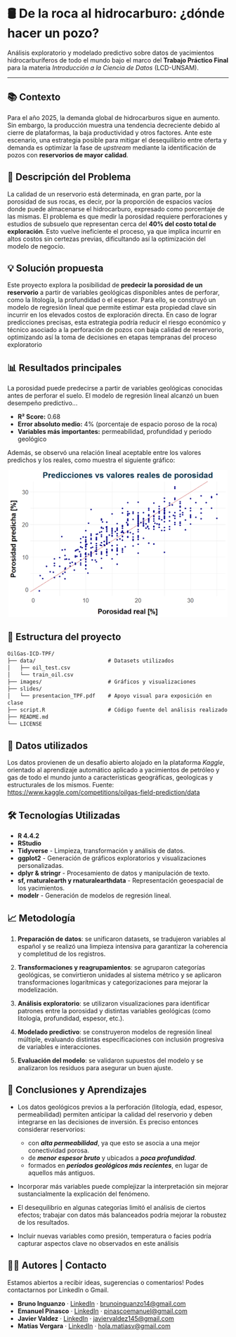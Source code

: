 # 🛢️ De la roca al hidrocarburo: ¿dónde hacer un pozo?

Análisis exploratorio y modelado predictivo sobre datos de yacimientos hidrocarburíferos de todo el mundo bajo el marco del **Trabajo Práctico Final** para la materia *Introducción a la Ciencia de Datos* (LCD-UNSAM).

---

## 📚 Contexto

Para el año 2025, la demanda global de hidrocarburos sigue en aumento. Sin embargo, la producción muestra una tendencia decreciente debido al cierre de plataformas, la baja productividad y otros factores.
Ante este escenario, una estrategia posible para mitigar el desequilibrio entre oferta y demanda es optimizar la fase de _upstream_ mediante la identificación de pozos con **reservorios de mayor calidad**.

## 🎯 Descripción del Problema
La calidad de un reservorio está determinada, en gran parte, por la porosidad de sus rocas, es decir, por la proporción de espacios vacíos donde puede almacenarse el hidrocarburo, expresado como porcentaje de las mismas.
El problema es que medir la porosidad requiere perforaciones y estudios de subsuelo que representan cerca del **40% del costo total de exploración**. Esto vuelve ineficiente el proceso, ya que implica incurrir en altos costos sin certezas previas, dificultando así la optimización del modelo de negocio.

## 💡 Solución propuesta
Este proyecto explora la posibilidad de **predecir la porosidad de un reservorio** a partir de variables geológicas disponibles antes de perforar, como la litología, la profundidad o el espesor. Para ello, se construyó un modelo de regresión lineal que permite estimar esta propiedad clave sin incurrir en los elevados costos de exploración directa.
En caso de lograr predicciones precisas, esta estrategia podría reducir el riesgo económico y técnico asociado a la perforación de pozos con baja calidad de reservorio, optimizando así la toma de decisiones en etapas tempranas del proceso exploratorio

## 📊 Resultados principales
La porosidad puede predecirse a partir de variables geológicas conocidas antes de perforar el suelo. El modelo de regresión lineal alcanzó un buen desempeño predictivo...

- **R² Score:** 0.68
- **Error absoluto medio:** 4% (porcentaje de espacio poroso de la roca)
- **Variables más importantes:** permeabilidad, profundidad y periodo geológico

Además, se observó una relación lineal aceptable entre los valores predichos y los reales, como muestra el siguiente gráfico:
<p align="center"> <img src="images/pred_vs_real.png" alt="Predicción vs Valores Reales" width="500"/> </p>
    
## 📁 Estructura del proyecto
```
OilGas-ICD-TPF/
├── data/                       # Datasets utilizados
│   ├── oil_test.csv
│   └── train_oil.csv
├── images/                     # Gráficos y visualizaciones
├── slides/
│   └── presentacion_TPF.pdf    # Apoyo visual para exposición en clase
├── script.R                    # Código fuente del análisis realizado
├── README.md
└── LICENSE  
```

## 📩 Datos utilizados
Los datos provienen de un desafío abierto alojado en la plataforma *Kaggle*, orientado al aprendizaje automático aplicado a yacimientos de petróleo y gas de todo el mundo junto a características geográficas, geologicas y estructurales de los mismos.
Fuente: https://www.kaggle.com/competitions/oilgas-field-prediction/data

## 🛠️ Tecnologías Utilizadas
- **R 4.4.2**
- **RStudio**
- **Tidyverse** - Limpieza, transformación y análisis de datos.
- **ggplot2** - Generación de gráficos exploratorios y visualizaciones personalizadas.
- **dplyr & stringr** - Procesamiento de datos y manipulación de texto.
- **sf, rnaturalearth y rnaturalearthdata** - Representación geoespacial de los yacimientos.
- **modelr** - Generación de modelos de regresión lineal.

## 📈 Metodología
1. **Preparación de datos**: se unificaron datasets, se tradujeron variables al español y se realizó una limpieza intensiva para garantizar la coherencia y completitud de los registros.

2. **Transformaciones y reagrupamientos**: se agruparon categorías geológicas, se convirtieron unidades al sistema métrico y se aplicaron transformaciones logarítmicas y categorizaciones para mejorar la modelización.

3. **Análisis exploratorio**: se utilizaron visualizaciones para identificar patrones entre la porosidad y distintas variables geológicas (como litología, profundidad, espesor, etc.).

4. **Modelado predictivo**: se construyeron modelos de regresión lineal múltiple, evaluando distintas especificaciones con inclusión progresiva de variables e interacciones.

5. **Evaluación del modelo**: se validaron supuestos del modelo y se analizaron los residuos para asegurar un buen ajuste.

## 🧠 Conclusiones y Aprendizajes
- Los datos geológicos previos a la perforación (litología, edad, espesor, permeabilidad) permiten anticipar la calidad del reservorio y deben integrarse en las decisiones de inversión. Es preciso entonces considerar reservorios:
    - con <b>*alta permeabilidad*</b>, ya que esto se asocia a una mejor conectividad porosa. 
    - de <b>*menor espesor bruto*</b> y ubicados a <b>*poca profundidad*</b>.
    - formados en <b>*períodos geológicos más recientes*</b>, en lugar de aquellos más antiguos.

- Incorporar más variables puede complejizar la interpretación sin mejorar sustancialmente la explicación del fenómeno.
- El desequilibrio en algunas categorías limitó el análisis de ciertos efectos; trabajar con datos más balanceados podría mejorar la robustez de los resultados.
- Incluir nuevas variables como presión, temperatura o facies podría capturar aspectos clave no observados en este análisis

## 🧑‍💻 Autores | Contacto
Estamos abiertos a recibir ideas, sugerencias o comentarios! Podes contactarnos por LinkedIn o Gmail.
- **Bruno Inguanzo** · [LinkedIn](https://www.linkedin.com/in/bruno-inguanzo-974021212/) · [brunoinguanzo14@gmail.com](mailto:brunoinguanzo14@gmail.com)
- **Emanuel Pinasco** · [LinkedIn](https://www.linkedin.com/in/emanuel-pinasco/) · [pinascoemanuel@gmail.com](mailto:pinascoemanuel@gmail.com) 
- **Javier Valdez** · [LinkedIn](https://www.linkedin.com/in/javiervaldez2/) · [javiervaldez145@gmail.com](mailto:javiervaldez145@gmail.com) 
- **Matías Vergara** · [LinkedIn](https://www.linkedin.com/in/matiasvergaravicencio/) · [hola.matiasv@gmail.com](mailto:hola.matiasv@gmail.com)